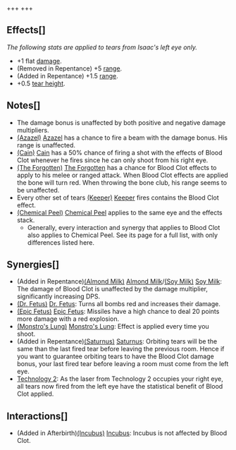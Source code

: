 +++
+++

Effects[]
---------


*The following stats are applied to tears from Isaac's left eye only.*



* +1 flat [damage](/wiki/Damage "Damage").
* (Removed in Repentance) +5 [range](/wiki/Range "Range").
* (Added in Repentance) +1.5 [range](/wiki/Range "Range").
* +0.5 [tear height](/wiki/Tear_height "Tear height").


Notes[]
-------


* The damage bonus is unaffected by both positive and negative damage multipliers.
* [(Azazel)](/wiki/Azazel "Azazel") [Azazel](/wiki/Azazel "Azazel") has a chance to fire a beam with the damage bonus. His range is unaffected.
* [(Cain)](/wiki/Cain "Cain") [Cain](/wiki/Cain "Cain") has a 50% chance of firing a shot with the effects of Blood Clot whenever he fires since he can only shoot from his right eye.
* [(The Forgotten)](/wiki/The_Forgotten "The Forgotten") [The Forgotten](/wiki/The_Forgotten "The Forgotten") has a chance for Blood Clot effects to apply to his melee or ranged attack. When Blood Clot effects are applied the bone will turn red. When throwing the bone club, his range seems to be unaffected.
* Every other set of tears  [(Keeper)](/wiki/Keeper "Keeper") [Keeper](/wiki/Keeper "Keeper") fires contains the Blood Clot effect.
* [(Chemical Peel)](/wiki/Chemical_Peel "Chemical Peel") [Chemical Peel](/wiki/Chemical_Peel "Chemical Peel") applies to the same eye and the effects stack.
	+ Generally, every interaction and synergy that applies to Blood Clot also applies to Chemical Peel. See its page for a full list, with only differences listed here.


Synergies[]
-----------


* (Added in Repentance)[(Almond Milk)](/wiki/Almond_Milk "Almond Milk") [Almond Milk](/wiki/Almond_Milk "Almond Milk")/[(Soy Milk)](/wiki/Soy_Milk "Soy Milk") [Soy Milk](/wiki/Soy_Milk "Soy Milk"): The damage of Blood Clot is unaffected by the damage multiplier, significantly increasing DPS.
* [(Dr. Fetus)](/wiki/Dr._Fetus "Dr. Fetus") [Dr. Fetus](/wiki/Dr._Fetus "Dr. Fetus"): Turns all bombs red and increases their damage.
* [(Epic Fetus)](/wiki/Epic_Fetus "Epic Fetus") [Epic Fetus](/wiki/Epic_Fetus "Epic Fetus"): Missiles have a high chance to deal 20 points more damage with a red explosion.
* [(Monstro's Lung)](/wiki/Monstro%27s_Lung "Monstro's Lung") [Monstro's Lung](/wiki/Monstro%27s_Lung "Monstro's Lung"): Effect is applied every time you shoot.
* (Added in Repentance)[(Saturnus)](/wiki/Saturnus "Saturnus") [Saturnus](/wiki/Saturnus "Saturnus"): Orbiting tears will be the same than the last fired tear before leaving the previous room. Hence if you want to guarantee orbiting tears to have the Blood Clot damage bonus, your last fired tear before leaving a room must come from the left eye.
* [Technology 2](/wiki/Technology_2 "Technology 2"): As the laser from Technology 2 occupies your right eye, all tears now fired from the left eye have the statistical benefit of Blood Clot applied.


Interactions[]
--------------


* (Added in Afterbirth)[(Incubus)](/wiki/Incubus "Incubus") [Incubus](/wiki/Incubus "Incubus"): Incubus is not affected by Blood Clot.


